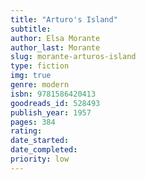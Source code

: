 ```yaml
---
title: "Arturo's Island" 
subtitle: 
author: Elsa Morante
author_last: Morante
slug: morante-arturos-island
type: fiction
img: true
genre: modern
isbn: 9781586420413
goodreads_id: 528493
publish_year: 1957
pages: 384
rating: 
date_started:
date_completed:
priority: low
---
```

